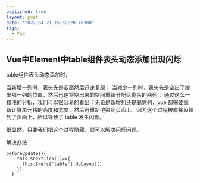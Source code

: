 ```yaml
---
published: true
layout: post
date: '2022-04-21 15:32:20 +0300'
tags:
  - Vue
---
```

## Vue中Element中table组件表头动态添加出现闪烁



table组件表头动态添加时，

当新增一列时，表头先是变高然后迅速复原；
当减少一列时，表头先是空出了提出那一列的位置，然后迅速将空出来的空间重新分配给剩余的两列；
通过这么一粗浅的分析，我们可以很容易的看出：无论是新增列还是删除列，vue 都需要重新计算单元格的高度和宽度，然后再重新渲染到页面上。因为这个过程被直接反馈到了页面上，所以导致了 table 发生闪烁。

很显然，只要我们把这个过程隐藏，就可以解决闪烁问题。

解决办法

```
beforeUpdate(){
    this.$nextTick(()=>{
      this.$refs['table'].doLayout()
    })
  } 
```

